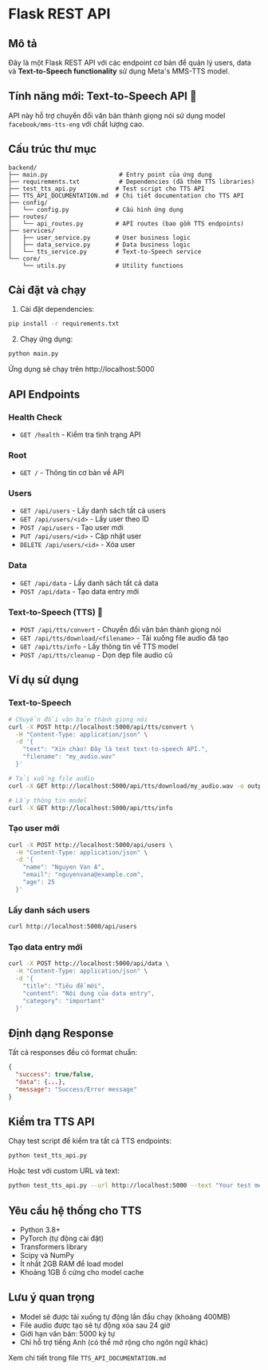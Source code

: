 # Flask REST API

## Mô tả
Đây là một Flask REST API với các endpoint cơ bản để quản lý users, data và **Text-to-Speech functionality** sử dụng Meta's MMS-TTS model.

## Tính năng mới: Text-to-Speech API 🎤
API này hỗ trợ chuyển đổi văn bản thành giọng nói sử dụng model `facebook/mms-tts-eng` với chất lượng cao.

## Cấu trúc thư mục
```
backend/
├── main.py                    # Entry point của ứng dụng
├── requirements.txt           # Dependencies (đã thêm TTS libraries)
├── test_tts_api.py           # Test script cho TTS API
├── TTS_API_DOCUMENTATION.md  # Chi tiết documentation cho TTS API
├── config/
│   └── config.py             # Cấu hình ứng dụng
├── routes/
│   └── api_routes.py         # API routes (bao gồm TTS endpoints)
├── services/
│   ├── user_service.py       # User business logic
│   ├── data_service.py       # Data business logic
│   └── tts_service.py        # Text-to-Speech service
└── core/
    └── utils.py              # Utility functions
```

## Cài đặt và chạy

1. Cài đặt dependencies:
```bash
pip install -r requirements.txt
```

2. Chạy ứng dụng:
```bash
python main.py
```

Ứng dụng sẽ chạy trên http://localhost:5000

## API Endpoints

### Health Check
- `GET /health` - Kiểm tra tình trạng API

### Root
- `GET /` - Thông tin cơ bản về API

### Users
- `GET /api/users` - Lấy danh sách tất cả users
- `GET /api/users/<id>` - Lấy user theo ID
- `POST /api/users` - Tạo user mới
- `PUT /api/users/<id>` - Cập nhật user
- `DELETE /api/users/<id>` - Xóa user

### Data
- `GET /api/data` - Lấy danh sách tất cả data
- `POST /api/data` - Tạo data entry mới

### Text-to-Speech (TTS) 🎤
- `POST /api/tts/convert` - Chuyển đổi văn bản thành giọng nói
- `GET /api/tts/download/<filename>` - Tải xuống file audio đã tạo
- `GET /api/tts/info` - Lấy thông tin về TTS model
- `POST /api/tts/cleanup` - Dọn dẹp file audio cũ

## Ví dụ sử dụng

### Text-to-Speech
```bash
# Chuyển đổi văn bản thành giọng nói
curl -X POST http://localhost:5000/api/tts/convert \
  -H "Content-Type: application/json" \
  -d '{
    "text": "Xin chào! Đây là test text-to-speech API.",
    "filename": "my_audio.wav"
  }'

# Tải xuống file audio
curl -X GET http://localhost:5000/api/tts/download/my_audio.wav -o output.wav

# Lấy thông tin model
curl -X GET http://localhost:5000/api/tts/info
```

### Tạo user mới
```bash
curl -X POST http://localhost:5000/api/users \
  -H "Content-Type: application/json" \
  -d '{
    "name": "Nguyen Van A",
    "email": "nguyenvana@example.com",
    "age": 25
  }'
```

### Lấy danh sách users
```bash
curl http://localhost:5000/api/users
```

### Tạo data entry mới
```bash
curl -X POST http://localhost:5000/api/data \
  -H "Content-Type: application/json" \
  -d '{
    "title": "Tiêu đề mới",
    "content": "Nội dung của data entry",
    "category": "important"
  }'
```

## Định dạng Response
Tất cả responses đều có format chuẩn:
```json
{
  "success": true/false,
  "data": {...},
  "message": "Success/Error message"
}
```

## Kiểm tra TTS API
Chạy test script để kiểm tra tất cả TTS endpoints:
```bash
python test_tts_api.py
```

Hoặc test với custom URL và text:
```bash
python test_tts_api.py --url http://localhost:5000 --text "Your test message here"
```

## Yêu cầu hệ thống cho TTS
- Python 3.8+
- PyTorch (tự động cài đặt)
- Transformers library
- Scipy và NumPy
- Ít nhất 2GB RAM để load model
- Khoảng 1GB ổ cứng cho model cache

## Lưu ý quan trọng
- Model sẽ được tải xuống tự động lần đầu chạy (khoảng 400MB)
- File audio được tạo sẽ tự động xóa sau 24 giờ
- Giới hạn văn bản: 5000 ký tự
- Chỉ hỗ trợ tiếng Anh (có thể mở rộng cho ngôn ngữ khác)

Xem chi tiết trong file `TTS_API_DOCUMENTATION.md`
